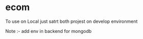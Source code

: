 # ecom

To use on Local just satrt both projest on develop environment 

Note :- add env in backend for mongodb 
